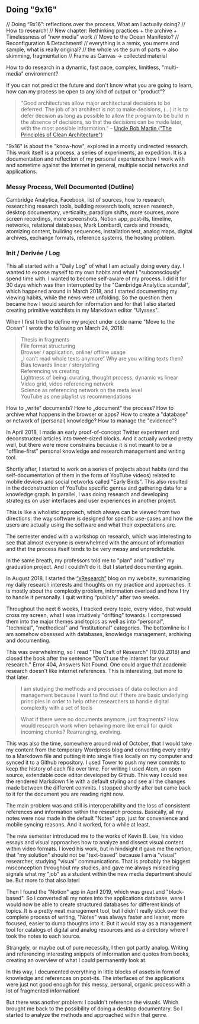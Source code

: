 ## Doing "9x16"
// Doing “9x16”: reflections over the process. What am I actually doing? // How to research!
// New chapter: Rethinking practices + the archive + Timelessness of “new media” work
// Move to the Ocean Manifesto?
// Reconfiguration & Detachment!
// everything is a remix, you meme and sample, what is really original?
// the whole vs the sum of parts -> also skimming, fragmentation
// Frame as Canvas -> collected material


How to do research in a dynamic, fast pace, complex, limitless, "multi-media" environment?

If you can not predict the future and don't know what you are going to learn, how can my process be open to any kind of output or "product"?

> "Good architectures allow major architectural decisions to be deferred. The job of an architect is not to make decisions, (...) it is to defer decision as long as possible to allow the program to be build in the absence of decisions, so that the decisions can be made later, with the most possible information." – [Uncle Bob Martin ("The Principles of Clean Architecture")](https://youtu.be/o_TH-Y78tt4?t=3993)



"9x16" is about the "know-how", explored in a mostly undirected research.
This work itself is a process, a series of experiments, an expedition.
It is a documentation and reflection of my personal experience how I work with and sometime against the Internet in general, multiple social networks and applications.


### Messy Process, Well Documented (Outline)

Cambridge Analytica,
Facebook,
list of sources,
how to research,
researching research tools,
building research tools,
screen research,
desktop documentary,
verticality,
paradigm shifts,
more sources,
more screen recordings,
more screenshots,
Notion app,
post-its,
timeline,
networks,
relational databases,
Mark Lombardi,
cards and threads,
atomizing content,
building sequences,
installation test,
analog maps,
digital archives,
exchange formats,
reference systems,
the hosting problem.




### Init / Derivée / Log

This all started with a "Daily Log" of what I am actually doing every day. I wanted to expose myself to my own habits and what I "subconsciously" spend time with. I wanted to become self-aware of my process. I did it for 30 days which was then interrupted by the "Cambridge Analytica scandal", which happened around in March 2018, and I started documenting my viewing habits, while the news were unfolding. So the question then became how I would search for information and for that I also started creating primitive watchlists in my Markdown editor "Ulysses".

When I first tried to define my project under code name "Move to the Ocean" I wrote the following on March 24, 2018:

> Thesis in fragments  
File format structuring  
Browser / application, online/ offline usage  
„I can’t read whole texts anymore“
Why are you writing texts then?  
Bias towards linear / storytelling  
Referencing vs creating  
Lightness of being: curating, thought process, dynamic vs linear  
Video grid, video referencing network  
Science as referencing network on the meta level  
YouTube as one playlist vs recommendations

How to „write“ documents? How to „document“ the process? How to archive what happens in the browser or apps? How to create a "database" or network of (personal) knowledge? How to manage the "evidence"?

In April 2018, I made an early proof-of-concept Twitter experiment and deconstructed articles into tweet-sized blocks. And it actually worked pretty well, but there were more constrains because it is not meant to be a "offline-first" personal knowledge and research management and writing tool.

Shortly after, I started to work on a series of projects about habits (and the self-documentation of them in the form of YouTube videos) related to mobile devices and social networks called "Early Birds". This also resulted in the deconstruction of YouTube specific genres and gathering data for a knowledge graph. In parallel, I was doing research and developing strategies on user interfaces and user experiences in another project.

This is like a wholistic approach, which always can be viewed from two directions: the way software is designed for specific use-cases and how the users are actually using the software and what their expectations are.

The semester ended with a workshop on research, which was interesting to see that almost everyone is overwhelmed with the amount of information and that the process itself tends to be very messy and unpredictable.

In the same breath, my professors told me to "plan" and "outline" my graduation project. And I couldn't do it. But I started documenting again.

In August 2018, I started the [“xResearch”](https://web.archive.org/web/20191120184646/http://blog.mikehuntemann.de/) blog on my website, summarizing my daily research interests and thoughts on my practice and approaches. It is mostly about the complexity problem, information overload and how I try to handle it personally. I quit writing “publicly” after two weeks.

Throughout the next 6 weeks, I tracked every topic, every video, that would cross my screen, what I was intuitively "drifting" towards.
I compressed them into the major themes and topics as well as into “personal”, "technical", "methodical" and “institutional” categories. The bottomline is: I am somehow obsessed with databases, knowledge management, archiving and documenting.

This was overwhelming, so I read "The Craft of Research" (19.09.2018) and closed the book after the sentence "Don't use the internet for your research." Error 404, Answers Not Found.
One could argue that academic research doesn't like internet references.
This is interesting, but more to that later.

> I am studying the methods and processes of data collection and management because I want to find out if there are basic underlying principles in order to help other researchers to handle digital complexity with a set of tools

> What if there were no documents anymore, just fragments?
How would research work when behaving more like email for quick incoming chunks? Rearranging, evolving.

This was also the time, somewhere around mid of October, that I would take my content from the temporary Wordpress blog and converting every entry to a Markdown file and putting it into single files locally on my computer and synced it to a Github repository. I used Tower to push my new commits to keep the history of each file over time. For writing I used Atom, an open source, extendable code editor developed by Github.
This way I could see the rendered Markdown file with a default styling and see all the changes made between the different commits.
I stopped shortly after but came back to it for the document you are reading right now.


The main problem was and still is interoperability and the loss of consistent references and information within the research process.
Basically, all my notes were now made in the default "Notes" app, just for convenience and mobile syncing reasons. And it worked, for a while at least.

The new semester introduced me to the works of Kevin B. Lee, his video essays and visual approaches how to analyze and dissect visual content within video formats. I loved his work, but in hindsight it gave me the notion, that "my solution" should not be "text-based" because I am a "visual" researcher, studying "visual" communications. That is probably the biggest misconception throughout my studies, and gave me always misleading signals what my "job" as a student within the new media department should be. But more to that also later!

Then I found the "Notion" app in April 2019, which was great and "block-based". So I converted all my notes into the applications database, were I would now be able to create structured databases for different kinds of topics. It is a pretty neat management tool, but I didn't really stick over the complete process of writing, "Notes" was always faster and leaner, more focused, easier to dump thoughts into it.
But it would stay as a management tool for catalogs of digital and analog resources and as a directory where I took the notes to each source.

Strangely, or maybe out of pure necessity, I then got partly analog.
Writing and referencing interesting snippets of information and quotes from books, creating an overview of what I could permanently look at.

In this way, I documented everything in little blocks of assets in form of knowledge and references on post-its. The interfaces of the applications were just not good enough for this messy, personal, organic process with a lot of fragmented information!

But there was another problem: I couldn't reference the visuals.
Which brought me back to the possibility of doing a desktop documentary.
So I started to analyze the methods and approached within that genre. 
